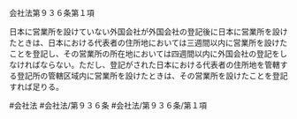 会社法第９３６条第１項

日本に営業所を設けていない外国会社が外国会社の登記後に日本に営業所を設けたときは、日本における代表者の住所地においては三週間以内に営業所を設けたことを登記し、その営業所の所在地においては四週間以内に外国会社の登記をしなければならない。ただし、登記がされた日本における代表者の住所地を管轄する登記所の管轄区域内に営業所を設けたときは、その営業所を設けたことを登記すれば足りる。

#会社法
#会社法/第９３６条
#会社法/第９３６条/第１項
